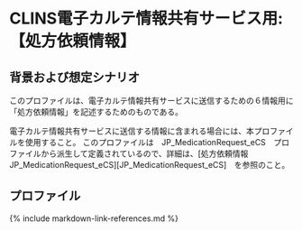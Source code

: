 
# CLINS電子カルテ情報共有サービス用: 【処方依頼情報】

## 背景および想定シナリオ
このプロファイルは、電子カルテ情報共有サービスに送信するための６情報用に「処方依頼情報」を記述するためのものである。

電子カルテ情報共有サービスに送信する情報に含まれる場合には、本プロファイルを使用すること。
このプロファイルは　JP_MedicationRequest_eCS　プロファイルから派生して定義されているので、詳細は、[処方依頼情報　JP_MedicationRequest_eCS][JP_MedicationRequest_eCS]　を参照のこと。



## プロファイル
{% include markdown-link-references.md %}